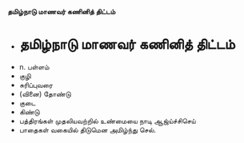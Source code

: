 **தமிழ்நாடு மாணவர் கணினித் திட்டம்**
- # தமிழ்நாடு மாணவர் கணினித் திட்டம்
- n. பள்ளம்
- குழி
- சுரிப்புவரை
- (வினை) தோண்டு
- குடை
- கிண்டு
- பத்திரங்கள் முதலியவற்றில் உண்மையை நாடி ஆஜ்ய்ச்சிசெய்
- பாதைகள் வகையில் திடுமென அமிழ்ந்து செல்.

